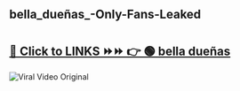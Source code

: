 
 ## bella_dueñas_-Only-Fans-Leaked

# <h2><a href="https://clipsfans.com/bella_dueñas_&ref=git">🔗 Click to LINKS ⏩⏩ 👉 🟢 bella dueñas  </a></h2>

<a href="https://clipsfans.com/bella_dueñas_&ref=git" rel="nofollow" data-target="animated-image.originalLink"><img src="https://i.ibb.co.com/xMMVF88/686577567.gif" alt="Viral Video Original" style="max-width: 100%; display: inline-block;" data-target="animated-image.originalImage"></a>
